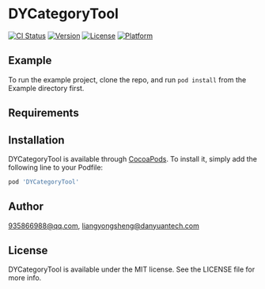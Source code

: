 # DYCategoryTool

[![CI Status](https://img.shields.io/travis/935866988@qq.com/DYCategoryTool.svg?style=flat)](https://travis-ci.org/935866988@qq.com/DYCategoryTool)
[![Version](https://img.shields.io/cocoapods/v/DYCategoryTool.svg?style=flat)](https://cocoapods.org/pods/DYCategoryTool)
[![License](https://img.shields.io/cocoapods/l/DYCategoryTool.svg?style=flat)](https://cocoapods.org/pods/DYCategoryTool)
[![Platform](https://img.shields.io/cocoapods/p/DYCategoryTool.svg?style=flat)](https://cocoapods.org/pods/DYCategoryTool)

## Example

To run the example project, clone the repo, and run `pod install` from the Example directory first.

## Requirements

## Installation

DYCategoryTool is available through [CocoaPods](https://cocoapods.org). To install
it, simply add the following line to your Podfile:

```ruby
pod 'DYCategoryTool'
```

## Author

935866988@qq.com, liangyongsheng@danyuantech.com

## License

DYCategoryTool is available under the MIT license. See the LICENSE file for more info.
